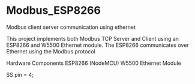 # Modbus_ESP8266
Modbus client server communication using ethernet

This project implements both Modbus TCP Server and Client using an ESP8266 and W5500 Ethernet module.
The ESP8266 communicates over Ethernet using the Modbus protocol

Hardware Components
ESP8266 (NodeMCU)
W5500 Ethernet Module

SS pin = 4;
